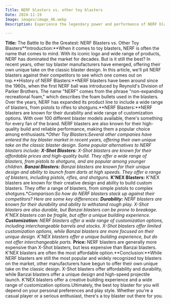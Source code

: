 ```yaml
---
Title: NERF blasters vs. other toy blasters
Date: 2024-11-19
Image: images/image_46.webp
Description: Experience the legendary power and performance of NERF blasters compared to the competition. Explore the differences, find the perfect blaster for you, and dominate the toy wars. 

---
```


**Title:** The Battle to Be the Greatest: NERF Blasters vs. Other Toy Blasters**Introduction:**When it comes to toy blasters, NERF is often the name that comes to mind. With its iconic logo and wide range of products, NERF has dominated the market for decades. But is it still the best? In recent years, other toy blaster manufacturers have emerged, offering their own unique take on the classic blaster design. In this article, we'll pit NERF blasters against their competitors to see which one comes out on top.**History of NERF Blasters:**NERF blasters have been around since the 1960s, when the first NERF ball was introduced by Reynold's Division of Parker Brothers. The name "NERF" comes from the phrase "non-expanding recreational foam," which describes the foam bullets used in the blasters. Over the years, NERF has expanded its product line to include a wide range of blasters, from pistols to rifles to shotguns.**NERF Blasters:**NERF blasters are known for their durability and wide range of customization options. With over 100 different blaster models available, there's something for every fan of the brand. NERF blasters are also known for their high-quality build and reliable performance, making them a popular choice among enthusiasts.**Other Toy Blasters:**Several other companies have entered the toy blaster market in recent years, offering their own unique take on the classic blaster design. Some popular alternatives to NERF blasters include:* **X-Shot Blasters:** X-Shot blasters are known for their affordable prices and high-quality build. They offer a wide range of blasters, from pistols to shotguns, and are popular among younger children.* **Banzai Blasters:** Banzai blasters are known for their unique design and ability to launch foam darts at high speeds. They offer a range of blasters, including pistols, rifles, and shotguns.* **K'NEX Blasters:** K'NEX blasters are known for their creative design and ability to build custom blasters. They offer a range of blasters, from simple pistols to complex shotguns.**Comparison:**So how do NERF blasters stack up against their competitors? Here are some key differences:* **Durability:** NERF blasters are known for their durability and ability to withstand rough play. X-Shot blasters are also durable, but Banzai blasters can be prone to breakage. K'NEX blasters can be fragile, but offer a unique building experience.* **Customization:** NERF blasters offer a wide range of customization options, including interchangeable barrels and stocks. X-Shot blasters offer limited customization options, while Banzai blasters are more focused on their unique design. K'NEX blasters offer a unique building experience, but do not offer interchangeable parts.* **Price:** NERF blasters are generally more expensive than X-Shot blasters, but less expensive than Banzai blasters. K'NEX blasters are often the most affordable option.**Conclusion:**While NERF blasters are still the most popular and widely recognized toy blasters on the market, other manufacturers have begun to offer their own unique take on the classic design. X-Shot blasters offer affordability and durability, while Banzai blasters offer a unique design and high-speed projectile launch. K'NEX blasters offer a creative building experience and a wide range of customization options.Ultimately, the best toy blaster for you will depend on your personal preferences and play style. Whether you're a casual player or a serious enthusiast, there's a toy blaster out there for you. 
